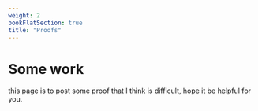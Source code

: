 ```yaml
---
weight: 2
bookFlatSection: true
title: "Proofs"
---
```


# Some work

this page is to post some proof that I think is difficult, hope it be helpful for you. 
